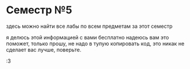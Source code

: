 # Семестр №5

здесь можно найти все лабы по всем предметам за этот семестр

я делюсь этой информацией с вами бесплатно надеюсь вам это поможет, только прошу, не надо в тупую копировать код, это никак не сделает вас лучше, поверьте.

:3

